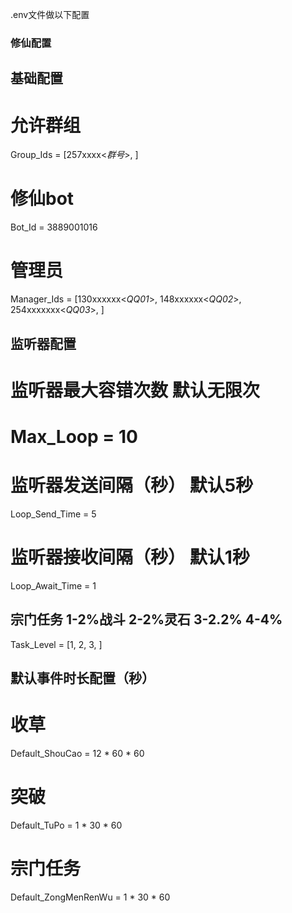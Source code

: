 .env文件做以下配置
### 修仙配置

## 基础配置
# 允许群组
Group_Ids = [257xxxx<*群号*>, ]
# 修仙bot
Bot_Id = 3889001016
# 管理员
Manager_Ids = [130xxxxxx<*QQ01*>, 148xxxxxx<*QQ02*>, 254xxxxxxx<*QQ03*>, ]

## 监听器配置
# 监听器最大容错次数 默认无限次
# Max_Loop = 10
# 监听器发送间隔（秒） 默认5秒
Loop_Send_Time = 5
# 监听器接收间隔（秒） 默认1秒
Loop_Await_Time = 1

## 宗门任务 1-2%战斗 2-2%灵石 3-2.2% 4-4%
Task_Level = [1, 2, 3, ]

## 默认事件时长配置（秒）
# 收草
Default_ShouCao = 12 * 60 * 60
# 突破
Default_TuPo = 1 * 30 * 60
# 宗门任务
Default_ZongMenRenWu = 1 * 30 * 60
